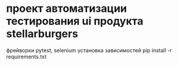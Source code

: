# проект автоматизации тестирования ui продукта stellarburgers
фрейворки pytest, selenium
установка зависимостей pip install -r requirements.txt